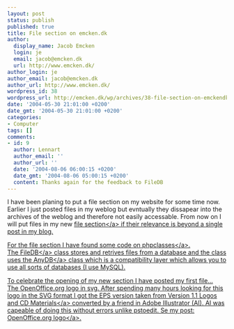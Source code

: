 ```yaml
---
layout: post
status: publish
published: true
title: File section on emcken.dk
author:
  display_name: Jacob Emcken
  login: je
  email: jacob@emcken.dk
  url: http://www.emcken.dk/
author_login: je
author_email: jacob@emcken.dk
author_url: http://www.emcken.dk/
wordpress_id: 38
wordpress_url: http://emcken.dk/wp/archives/38-file-section-on-emckendk.html
date: '2004-05-30 21:01:00 +0200'
date_gmt: '2004-05-30 21:01:00 +0200'
categories:
- Computer
tags: []
comments:
- id: 9
  author: Lennart
  author_email: ''
  author_url: ''
  date: '2004-08-06 06:00:15 +0200'
  date_gmt: '2004-08-06 05:00:15 +0200'
  content: Thanks again for the feedback to FileDB
---
```

<p>I have been planing to put a file section on my website for some time now. Earlier I just posted files in my weblog but evntually they dissapear into the archives of the weblog and therefore not easily accessable. From now on I will put files in my new <a href="http:&#47;&#47;www.emcken.dk&#47;files&#47;">file section<&#47;a> if their relevance is beyond a single post in my blog.</p>
<p>For the file section I have found some code on <a href="http:&#47;&#47;www.phpclasses.org&#47;">phpclasses<&#47;a>.<br />
The <a href="http:&#47;&#47;www.phpclasses.org&#47;browse.html&#47;package&#47;930.html">FileDB<&#47;a> class stores and retrives files from a database and the class uses the <a href="http:&#47;&#47;www.phpclasses.org&#47;browse&#47;package&#47;846.html">AnyDB<&#47;a> class which is a compatibility layer which allows you to use all sorts of databases (I use MySQL).</p>
<p>To celebrate the opening of my new section I have posted my first file...<br />
The OpenOffice.org logo in svg. After spending many hours looking for this logo in the SVG format I got the EPS version taken from <a href="http:&#47;&#47;www.ooodocs.org&#47;graphics&#47;1.1&#47;index.html">Version 1.1 Logos and CD Materials<&#47;a> converted by a friend in Adobe Illustrator (AI). AI was capeable of doing this without errors unlike pstoedit. Se my post: <a href="http:&#47;&#47;www.emcken.dk&#47;weblog&#47;archives&#47;17_OpenOffice.org_logo.html">OpenOffice.org logo<&#47;a>.</p>
